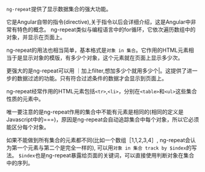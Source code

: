 `ng-repeat`提供了显示数据集合的强大功能。

它是Angular自带的指令(directive),关于指令以后会详细介绍，这是Angular中非常有特色的概念。
ng-repeat类似与编程语言中的for循环，它依次遍历数组中的对象，并显示在页面上。

ng-repeat的用法也相当简单，基本格式是```对象 in 集合```。它作用的HTML元素相当于是显示对象的模版，有多少个对象，这个元素就在页面上显示多少次。

更强大的是ng-repeat可以用 ｜加上filter,想加多少个就用多少个|。这提供了进一步的数据过滤的功能。只有符合过滤条件的数据才会显示到页面上。

ng-repeat经常作用的HTML元素包括```<tr>```,```<li>```，分别在```<table>```和```<ul>```这些集合性质的元素中。

唯一要注意的是ng-repeat作用的集合中不能有元素是相同的(相同的定义是Javascript中的===)，原因是ng-repeat会自动追踪集合中每个对象，所以它必须能区分每个对象。

如果不能做到所有集合的元素都不同(比如一个数组［1,1,2,3,4］, ng-repeat会认为第一个元素与第二个是完全一样的), 可以用```对象 in 集合 track by $index```的写法。
```$index```也是ng-repeat暴露给页面的关键词，可以直接使用判断对象在集合中的序列。